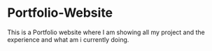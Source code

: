 # Portfolio-Website
This is a Portfolio website where I am showing all my project and the experience and what am i currently doing.
